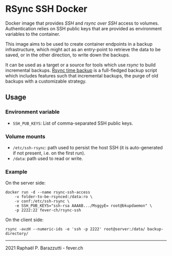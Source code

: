 # RSync SSH Docker

Docker image that provides _SSH_ and _rsync over SSH_ access to volumes. Authentication relies on SSH public keys that are provided as environment variables to the container.

This image aims to be used to create container endpoints in a backup infrastructure, which might act as an entry-point to retrieve the data to be saved, or in the other direction, to write down the backups.

It can be used as a target or a source for tools which use _rsync_ to build incremental backups. 
[Rsync time backup](https://github.com/laurent22/rsync-time-backup) is a full-fledged backup script which includes features such that incremental backups, the purge of old backups with a customizable strategy.

## Usage

### Environment variable

- `SSH_PUB_KEYS`: List of comma-separated SSH public keys.

### Volume mounts

- `/etc/ssh-rsync`: path used to persist the host SSH (it is auto-generated if not present, i.e. on the first run).
- `/data`: path used to read or write.
    

### Example

On the server side:

    docker run -d --name rsync-ssh-access 
        -v folder-to-be-rsynced:/data:ro \ 
        -v conf:/etc/ssh-rsync \ 
        -e SSH_PUB_KEYS="ssh-rsa AAAAB.../MsggyE= root@bkupdaemon" \
        -p 2222:22 fever-ch/rsync-ssh

On the client side:

    rsync -avzH --numeric-ids -e 'ssh -p 2222' root@server:/data/ backup-directory/

---

2021 Raphaël P. Barazzutti - fever.ch